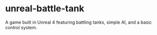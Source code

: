 # unreal-battle-tank
A game built in Unreal 4 featuring battling tanks, simple AI, and a basic control system.
